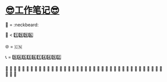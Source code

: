 # __[:sunglasses:工作笔记:sunglasses:](https://github.com/benniao1996/1996)__
:restroom: = :neckbeard:

:underage: < :one::nine::nine::six:

:globe_with_meridians: = :cn:

:telephone_receiver: = :nine::four::five::three::six::one::four::four::nine::two:

:shit: :shit: :shit: :shit: :shit: :shit: :shit: :shit: :shit: :shit: :shit: :shit: :shit: :shit: :shit: :shit: :shit: :shit: :shit: :shit: :shit: :shit: :shit: :shit: :shit: :shit: :shit: :shit: :shit: :shit: :shit: :shit: :shit: :shit: :shit: :shit: :shit: :shit: :shit: :shit: :shit:
